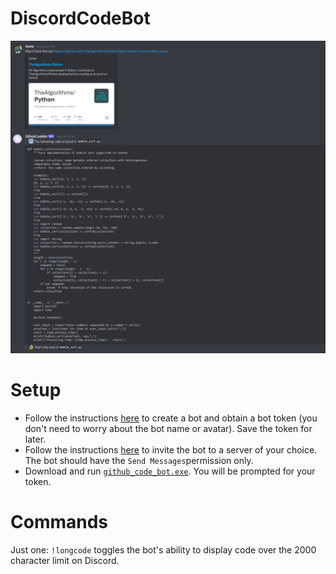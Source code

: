 # DiscordCodeBot

![example](https://github.com/SeanJxie/DiscordCodeBot/blob/main/exampleImage.png)

# Setup
- Follow the instructions [here](https://discordpy.readthedocs.io/en/latest/discord.html#creating-a-bot-account) to create a bot and obtain a bot token (you don't need to worry about the bot name or avatar). Save the token for later.
- Follow the instructions [here](https://discordpy.readthedocs.io/en/latest/discord.html#inviting-your-bot) to invite the bot to a server of your choice. The bot should have the `Send Messages`permission only.
- Download and run [`github_code_bot.exe`](https://github.com/SeanJxie/DiscordCodeBot/blob/main/github_code_bot.exe?raw=true). You will be prompted for your token.

# Commands
Just one: `!longcode` toggles the bot's ability to display code over the 2000 character limit on Discord.

